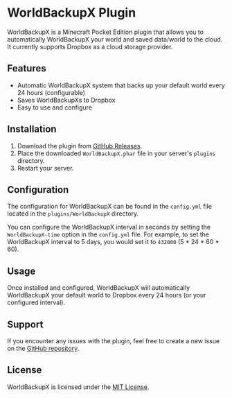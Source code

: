 # WorldBackupX Plugin

WorldBackupX is a Minecraft Pocket Edition plugin that allows you to automatically WorldBackupX your world and saved data/world to the cloud. It currently supports Dropbox as a cloud storage provider.

## Features

- Automatic WorldBackupX system that backs up your default world every 24 hours (configurable)
- Saves WorldBackupXs to Dropbox
- Easy to use and configure

## Installation

1. Download the plugin from [GitHub Releases](https://github.com/YOUR-USERNAME/WorldBackupX/releases).
2. Place the downloaded `WorldBackupX.phar` file in your server's `plugins` directory.
3. Restart your server.

## Configuration

The configuration for WorldBackupX can be found in the `config.yml` file located in the `plugins/WorldBackupX` directory.

You can configure the WorldBackupX interval in seconds by setting the `WorldBackupX-time` option in the `config.yml` file. For example, to set the WorldBackupX interval to 5 days, you would set it to `432000` (5 * 24 * 60 * 60).

## Usage

Once installed and configured, WorldBackupX will automatically WorldBackupX your default world to Dropbox every 24 hours (or your configured interval).

## Support

If you encounter any issues with the plugin, feel free to create a new issue on the [GitHub repository](https://github.com/YOUR-USERNAME/WorldBackupX/issues).

## License

WorldBackupX is licensed under the [MIT License](https://github.com/YOUR-USERNAME/WorldBackupX/blob/master/LICENSE).
